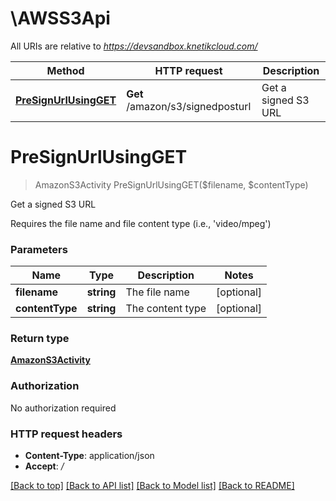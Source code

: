 # \AWSS3Api

All URIs are relative to *https://devsandbox.knetikcloud.com/*

Method | HTTP request | Description
------------- | ------------- | -------------
[**PreSignUrlUsingGET**](AWSS3Api.md#PreSignUrlUsingGET) | **Get** /amazon/s3/signedposturl | Get a signed S3 URL


# **PreSignUrlUsingGET**
> AmazonS3Activity PreSignUrlUsingGET($filename, $contentType)

Get a signed S3 URL

Requires the file name and file content type (i.e., 'video/mpeg')


### Parameters

Name | Type | Description  | Notes
------------- | ------------- | ------------- | -------------
 **filename** | **string**| The file name | [optional] 
 **contentType** | **string**| The content type | [optional] 

### Return type

[**AmazonS3Activity**](AmazonS3Activity.md)

### Authorization

No authorization required

### HTTP request headers

 - **Content-Type**: application/json
 - **Accept**: */*

[[Back to top]](#) [[Back to API list]](../README.md#documentation-for-api-endpoints) [[Back to Model list]](../README.md#documentation-for-models) [[Back to README]](../README.md)

